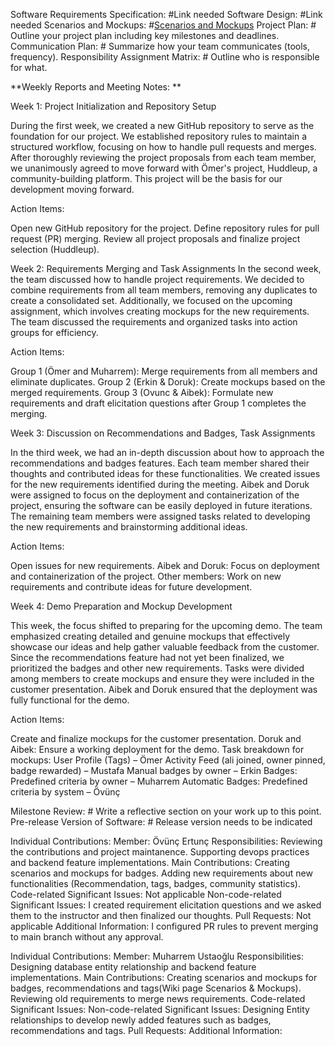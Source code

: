 Software Requirements Specification: #Link needed
Software Design: #Link needed
Scenarios and Mockups: #[Scenarios and Mockups](https://github.com/swe574-Fall2024-Group1/huddleup/wiki/Scenarios-&-Mockups)
Project Plan: # Outline your project plan including key milestones and deadlines.
Communication Plan: # Summarize how your team communicates (tools, frequency).
Responsibility Assignment Matrix: # Outline who is responsible for what.

**Weekly Reports and Meeting Notes:
**

Week 1: Project Initialization and Repository Setup

During the first week, we created a new GitHub repository to serve as the foundation for our project. We established repository rules to maintain a structured workflow, focusing on how to handle pull requests and merges. After thoroughly reviewing the project proposals from each team member, we unanimously agreed to move forward with Ömer's project, Huddleup, a community-building platform. This project will be the basis for our development moving forward.

Action Items:

Open new GitHub repository for the project.
Define repository rules for pull request (PR) merging.
Review all project proposals and finalize project selection (Huddleup).

Week 2: Requirements Merging and Task Assignments
In the second week, the team discussed how to handle project requirements. We decided to combine requirements from all team members, removing any duplicates to create a consolidated set. Additionally, we focused on the upcoming assignment, which involves creating mockups for the new requirements. The team discussed the requirements and organized tasks into action groups for efficiency.

Action Items:

Group 1 (Ömer and Muharrem): Merge requirements from all members and eliminate duplicates.
Group 2 (Erkin & Doruk): Create mockups based on the merged requirements.
Group 3 (Ovunc & Aibek): Formulate new requirements and draft elicitation questions after Group 1 completes the merging.


Week 3: Discussion on Recommendations and Badges, Task Assignments

In the third week, we had an in-depth discussion about how to approach the recommendations and badges features. Each team member shared their thoughts and contributed ideas for these functionalities. We created issues for the new requirements identified during the meeting. Aibek and Doruk were assigned to focus on the deployment and containerization of the project, ensuring the software can be easily deployed in future iterations. The remaining team members were assigned tasks related to developing the new requirements and brainstorming additional ideas.

Action Items:

Open issues for new requirements.
Aibek and Doruk: Focus on deployment and containerization of the project.
Other members: Work on new requirements and contribute ideas for future development.

Week 4: Demo Preparation and Mockup Development

This week, the focus shifted to preparing for the upcoming demo. The team emphasized creating detailed and genuine mockups that effectively showcase our ideas and help gather valuable feedback from the customer. Since the recommendations feature had not yet been finalized, we prioritized the badges and other new requirements. Tasks were divided among members to create mockups and ensure they were included in the customer presentation. Aibek and Doruk ensured that the deployment was fully functional for the demo.

Action Items:

Create and finalize mockups for the customer presentation.
Doruk and Aibek: Ensure a working deployment for the demo.
Task breakdown for mockups:
User Profile (Tags) – Ömer
Activity Feed (ali joined, owner pinned, badge rewarded) – Mustafa
Manual badges by owner – Erkin
Badges: Predefined criteria by owner – Muharrem
Automatic Badges: Predefined criteria by system – Övünç


Milestone Review: # Write a reflective section on your work up to this point.
Pre-release Version of Software: # Release version needs to be indicated

Individual Contributions:
Member: Övünç Ertunç
Responsibilities: Reviewing the contributions and project maintanence. Supporting devops practices and backend feature implementations.
Main Contributions: Creating scenarios and mockups for badges. Adding new requirements about new functionalities (Recommendation, tags, badges, community statistics).
Code-related Significant Issues: Not applicable
Non-code-related Significant Issues: I created requirement elicitation questions and we asked them to the instructor and then finalized our thoughts. 
Pull Requests: Not applicable
Additional Information: I configured PR rules to prevent merging to main branch without any approval.

Individual Contributions:
Member: Muharrem Ustaoğlu
Responsibilities: Designing database entity relationship and backend feature implementations.
Main Contributions: Creating scenarios and mockups for badges, recommendations and tags(Wiki page Scenarios & Mockups). Reviewing old requirements to merge news requirements. 
Code-related Significant Issues: 
Non-code-related Significant Issues: Designing Entity relationships to develop newly added features such as badges, recommendations and tags.
Pull Requests: 
Additional Information:
